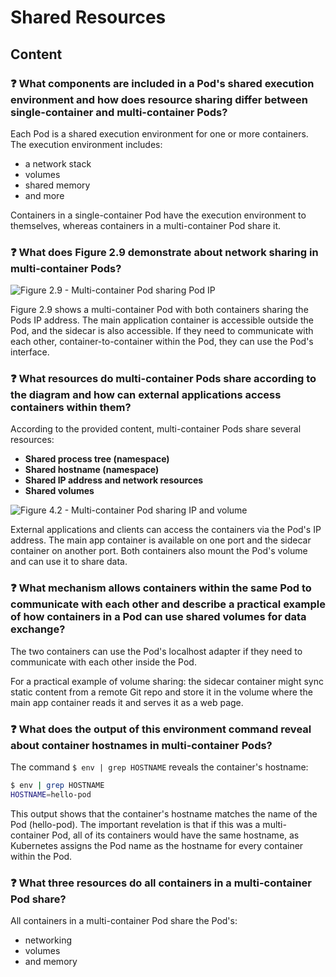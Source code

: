 # Shared Resources

## Content

### ❓ What components are included in a Pod's shared execution environment and how does resource sharing differ between single-container and multi-container Pods?
Each Pod is a shared execution environment for one or more containers. The execution environment includes:

- a network stack
- volumes
- shared memory
- and more

Containers in a single-container Pod have the execution environment to themselves, whereas containers in a multi-container Pod share it.

### ❓ What does Figure 2.9 demonstrate about network sharing in multi-container Pods?
![Figure 2.9 - Multi-container Pod sharing Pod IP](media/figure2-9.png)

Figure 2.9 shows a multi-container Pod with both containers sharing the Pods IP address. The main application container is accessible outside the Pod, and the sidecar is also accessible. If they need to communicate with each other, container-to-container within the Pod, they can use the Pod's interface.

### ❓ What resources do multi-container Pods share according to the diagram and how can external applications access containers within them?
According to the provided content, multi-container Pods share several resources:

- **Shared process tree (namespace)**
- **Shared hostname (namespace)**
- **Shared IP address and network resources**
- **Shared volumes**

![Figure 4.2 - Multi-container Pod sharing IP and volume](media/figure4-2.png)

External applications and clients can access the containers via the Pod's IP address. The main app container is available on one port and the sidecar container on another port. Both containers also mount the Pod's volume and can use it to share data.

### ❓ What mechanism allows containers within the same Pod to communicate with each other and describe a practical example of how containers in a Pod can use shared volumes for data exchange?
The two containers can use the Pod's localhost adapter if they need to communicate with each other inside the Pod.

For a practical example of volume sharing: the sidecar container might sync static content from a remote Git repo and store it in the volume where the main app container reads it and serves it as a web page.

### ❓ What does the output of this environment command reveal about container hostnames in multi-container Pods?
The command `$ env | grep HOSTNAME` reveals the container's hostname:

```bash
$ env | grep HOSTNAME
HOSTNAME=hello-pod
```

This output shows that the container's hostname matches the name of the Pod (hello-pod). The important revelation is that if this was a multi-container Pod, all of its containers would have the same hostname, as Kubernetes assigns the Pod name as the hostname for every container within the Pod.

### ❓ What three resources do all containers in a multi-container Pod share?
All containers in a multi-container Pod share the Pod's:
- networking
- volumes
- and memory

